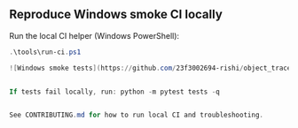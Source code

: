 ## Reproduce Windows smoke CI locally

Run the local CI helper (Windows PowerShell):

```powershell
.\tools\run-ci.ps1

![Windows smoke tests](https://github.com/23f3002694-rishi/object_trace_visualizer/actions/workflows/windows-smoke.yml/badge.svg?branch=main)


If tests fail locally, run: python -m pytest tests -q


See CONTRIBUTING.md for how to run local CI and troubleshooting.

